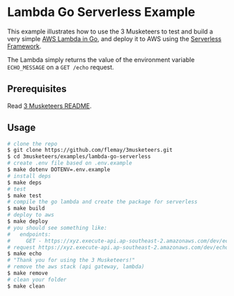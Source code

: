 # Lambda Go Serverless Example

This example illustrates how to use the 3 Musketeers to test and build a very simple [AWS Lambda in Go](https://github.com/aws/aws-lambda-go), and deploy it to AWS using the [Serverless Framework](https://serverless.com).

The Lambda simply returns the value of the environment variable `ECHO_MESSAGE` on a `GET /echo` request.

## Prerequisites

Read [3 Musketeers README](https://github.com/flemay/3musketeers/blob/master/README.md).

## Usage

```bash
# clone the repo
$ git clone https://github.com/flemay/3musketeers.git
$ cd 3musketeers/examples/lambda-go-serverless
# create .env file based on .env.example
$ make dotenv DOTENV=.env.example
# install deps
$ make deps
# test
$ make test
# compile the go lambda and create the package for serverless
$ make build
# deploy to aws
$ make deploy
# you should see something like:
#   endpoints:
#     GET - https://xyz.execute-api.ap-southeast-2.amazonaws.com/dev/echo
# request https://xyz.execute-api.ap-southeast-2.amazonaws.com/dev/echo
$ make echo
# "Thank you for using the 3 Musketeers!"
# remove the aws stack (api gateway, lambda)
$ make remove
# clean your folder
$ make clean
```